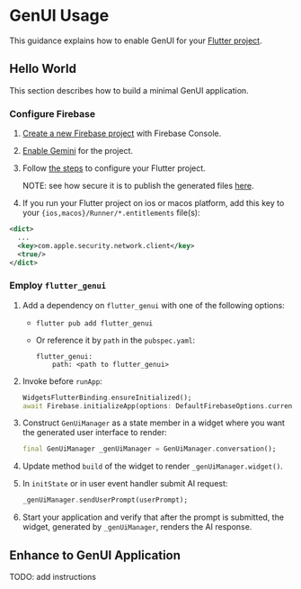 # GenUI Usage

This guidance explains how to enable GenUI for your
[Flutter project](https://docs.flutter.dev/reference/create-new-app).

## Hello World

This section describes how to build a minimal
GenUI application.

### Configure Firebase

1. [Create a new Firebase project](https://support.google.com/appsheet/answer/10104995) with Firebase Console.

1. [Enable Gemini](https://firebase.google.com/docs/gemini-in-firebase/set-up-gemini)
for the project.

1. Follow [the steps](https://firebase.google.com/docs/flutter/setup)
to configure your Flutter project.

    NOTE: see how secure it is to publish the generated files
    [here](https://firebase.google.com/docs/projects/learn-more#config-files-objects).

1. If you run your Flutter project on ios or macos platform, add this key to your
`{ios,macos}/Runner/*.entitlements` file(s):

  ```xml
  <dict>
    ...
    <key>com.apple.security.network.client</key>
    <true/>
  </dict>
  ```

### Employ `flutter_genui`

1. Add a dependency on `flutter_genui` with one of the following options:

    * `flutter pub add flutter_genui`

    * Or reference it by `path` in the `pubspec.yaml`:

      ```
      flutter_genui:
          path: <path to flutter_genui>
      ```

1. Invoke before `runApp`:

    ```dart
    WidgetsFlutterBinding.ensureInitialized();
    await Firebase.initializeApp(options: DefaultFirebaseOptions.currentPlatform);
    ```

1. Construct `GenUiManager` as a state member in a widget where
you want the generated user interface to render:

    ```dart
    final GenUiManager _genUiManager = GenUiManager.conversation();
    ```

1. Update method `build` of the widget to render `_genUiManager.widget()`.

1. In `initState` or in user event handler submit AI request:

    ```dart
    _genUiManager.sendUserPrompt(userPrompt);
    ```

1. Start your application and verify that after the prompt is submitted,
the widget, generated by `_genUiManager`, renders the AI response.

## Enhance to GenUI Application

TODO: add instructions
